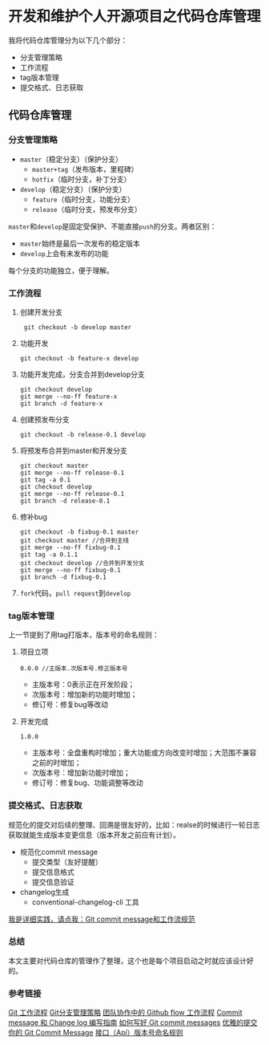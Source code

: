 # 开发和维护个人开源项目之代码仓库管理

我将代码仓库管理分为以下几个部分：
   * 分支管理策略
   * 工作流程
   * tag版本管理
   * 提交格式、日志获取

##  代码仓库管理
### 分支管理策略

* `master`（稳定分支）（保护分支）
   * `master+tag`（发布版本，里程碑）
   * `hotfix`（临时分支，补丁分支）
* `develop`（稳定分支）（保护分支）
  * `feature`（临时分支，功能分支）
  * `release`（临时分支，预发布分支）

`master`和`develop`是固定受保护、不能直接`push`的分支。两者区别：
* `master`始终是最后一次发布的稳定版本
* `develop`上会有未发布的功能

每个分支的功能独立，便于理解。

### 工作流程
1. 创建开发分支
   ```
    git checkout -b develop master
    ```
2. 功能开发
   ```
   git checkout -b feature-x develop
   ```
3. 功能开发完成，分支合并到develop分支
   ```
   git checkout develop
   git merge --no-ff feature-x
   git branch -d feature-x
   ```
4. 创建预发布分支
   ```
   git checkout -b release-0.1 develop
   ```
5. 将预发布合并到master和开发分支
    ```
   git checkout master
   git merge --no-ff release-0.1
   git tag -a 0.1
   git checkout develop
   git merge --no-ff release-0.1
   git branch -d release-0.1
   ```
6. 修补bug
   ```
   git checkout -b fixbug-0.1 master
   git checkout master //合并到主线
   git merge --no-ff fixbug-0.1
   git tag -a 0.1.1
   git checkout develop //合并到开发分支
   git merge --no-ff fixbug-0.1
   git branch -d fixbug-0.1
   ```
7. `fork`代码，`pull request`到`develop`

### tag版本管理
上一节提到了用tag打版本，版本号的命名规则：
1. 项目立项
   ```
   0.0.0 //主版本.次版本号.修正版本号
   ```
   * 主版本号：0表示正在开发阶段；
   * 次版本号：增加新的功能时增加；
   * 修订号：修复bug等改动

2. 开发完成
   ```
   1.0.0
   ```
   * 主版本号：全盘重构时增加；重大功能或方向改变时增加；大范围不兼容之前的时增加；
   * 次版本号：增加新功能时增加；
   * 修订号：修复bug、功能调整等改动

### 提交格式、日志获取
规范化的提交对后续的整理、回溯是很友好的，比如：realse的时候进行一轮日志获取就能生成版本变更信息（版本开发之前应有计划）。

* 规范化commit message
  * 提交类型（友好提醒）
  * 提交信息格式
  * 提交信息验证
* changelog生成
  * conventional-changelog-cli 工具

[我是详细实践，请点我：Git commit message和工作流规范](https://juejin.im/post/58db6ec7570c350058f22fb5)

### 总结
本文主要对代码仓库的管理作了整理，这个也是每个项目启动之时就应该设计好的。


### 参考链接
[Git 工作流程](http://www.ruanyifeng.com/blog/2015/12/git-workflow.html)
[Git分支管理策略](http://www.ruanyifeng.com/blog/2012/07/git.html)
[团队协作中的 Github flow 工作流程](https://zhuanlan.zhihu.com/p/39148914)
[Commit message 和 Change log 编写指南](http://www.ruanyifeng.com/blog/2016/01/commit_message_change_log.html)
[如何写好 Git commit messages](https://cloud.tencent.com/developer/article/1004660)
[优雅的提交你的 Git Commit Message](https://zhuanlan.zhihu.com/p/34223150)
[接口（Api）版本号命名规则](https://blog.csdn.net/u012107143/article/details/78731272)